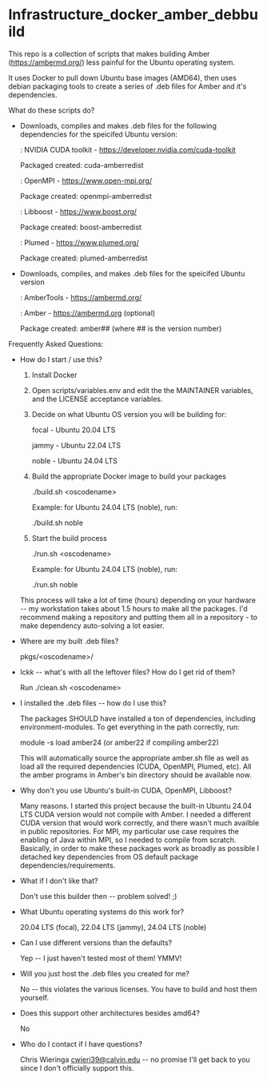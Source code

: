 # Infrastructure_docker_amber_debbuild

This repo is a collection of scripts that makes building Amber (https://ambermd.org/) less painful for the Ubuntu operating system.


It uses Docker to pull down Ubuntu base images (AMD64), then uses debian packaging tools to create a series of .deb files for Amber and it's dependencies. 

What do these scripts do?

- Downloads, compiles and makes .deb files for the following dependencies for the speicifed Ubuntu version:

  : NVIDIA CUDA toolkit - https://developer.nvidia.com/cuda-toolkit

    Packaged created: cuda-amberredist

  : OpenMPI - https://www.open-mpi.org/

    Package created: openmpi-amberredist

  : Libboost - https://www.boost.org/

    Package created: boost-amberredist

  : Plumed - https://www.plumed.org/

    Package created: plumed-amberredist

- Downloads, compiles, and makes .deb files for the speicifed Ubuntu version

  : AmberTools - https://ambermd.org/

  : Amber - https://ambermd.org (optional)

    Package created: amber##   (where ## is the version number)


Frequently Asked Questions:

- How do I start / use this?

  1. Install Docker

  2. Open scripts/variables.env and edit the the MAINTAINER variables, and the LICENSE acceptance variables.

  3. Decide on what Ubuntu OS version you will be building for:

     focal - Ubuntu 20.04 LTS

     jammy - Ubuntu 22.04 LTS

     noble - Ubuntu 24.04 LTS


  4. Build the appropriate Docker image to build your packages

     ./build.sh &lt;oscodename&gt;


     Example: for Ubuntu 24.04 LTS (noble), run:

     ./build.sh noble

  5. Start the build process

     ./run.sh &lt;oscodename&gt;


     Example: for Ubuntu 24.04 LTS (noble), run:

     ./run.sh noble

  
  This process will take a lot of time (hours) depending on your hardware -- my workstation takes about 1.5 hours to make all the packages. I'd recommend making a repository and putting them all in a repository - to make dependency auto-solving a lot easier.


- Where are my built .deb files?

  pkgs/&lt;oscodename&gt;/


- Ickk -- what's with all the leftover files? How do I get rid of them?

  Run ./clean.sh &lt;oscodename&gt;


- I installed the .deb files -- how do I use this?

  The packages SHOULD have installed a ton of dependencies, including environment-modules. To get everything in the path correctly, run:
  

  module -s load amber24     (or amber22 if compiling amber22)


  This will automatically source the appropriate amber.sh file as well as load all the required dependencies (CUDA, OpenMPI, Plumed, etc). All the amber programs in Amber's bin directory should be available now.


- Why don't you use Ubuntu's built-in CUDA, OpenMPI, Libboost?

  Many reasons. I started this project because the built-in Ubuntu 24.04 LTS CUDA version would not compile with Amber. I needed a different CUDA version that would work correctly, and there wasn't much availble in public repositories. For MPI, my particular use case requires the enabling of Java within MPI, so I needed to compile from scratch. Basically, in order to make these packages work as broadly as possible I detached key dependencies from OS default package dependencies/requirements.


- What if I don't like that?

  Don't use this builder then -- problem solved! ;)


- What Ubuntu operating systems do this work for?

  20.04 LTS (focal), 22.04 LTS (jammy), 24.04 LTS (noble)


- Can I use different versions than the defaults? 

  Yep -- I just haven't tested most of them! YMMV!


- Will you just host the .deb files you created for me?

  No -- this violates the various licenses. You have to build and host them yourself.


- Does this support other architectures besides amd64? 

  No


- Who do I contact if I have questions?

  Chris Wieringa <cwieri39@calvin.edu> -- no promise I'll get back to you since I don't officially support this.
